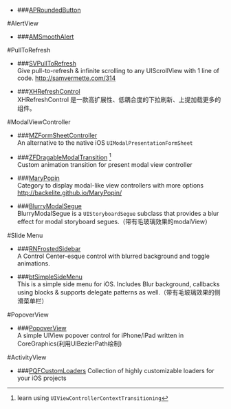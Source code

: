 * ###[APRoundedButton](https://github.com/elpsk/APRoundedButton)
  
  
#AlertView  
  
* ###[AMSmoothAlert](https://github.com/mtonio91/AMSmoothAlert)  
  
  
#PullToRefresh  
  
* ###[SVPullToRefresh](https://github.com/samvermette/SVPullToRefresh)  
  Give pull-to-refresh & infinite scrolling to any UIScrollView with 1 line of code. 
<http://samvermette.com/314>
![]()  
  
* ###[XHRefreshControl](https://github.com/xhzengAIB/XHRefreshControl)  
  XHRefreshControl 是一款高扩展性、低耦合度的下拉刷新、上提加载更多的组件。  
  
  
#ModalViewController  
  
* ###[MZFormSheetController](https://github.com/m1entus/MZFormSheetController)  
  An alternative to the native iOS `UIModalPresentationFormSheet`  
  
* ###[ZFDragableModalTransition](https://github.com/zoonooz/ZFDragableModalTransition)  [^gtd1]  
  Custom animation transition for present modal view controller  
[^gtd1]: learn using `UIViewControllerContextTransitioning`  
  
* ###[MaryPopin](https://github.com/Backelite/MaryPopin)  
  Category to display modal-like view controllers with more options 
<http://backelite.github.io/MaryPopin/>  
  
* ###[BlurryModalSegue](https://github.com/Citrrus/BlurryModalSegue)  
  BlurryModalSegue is a `UIStoryboardSegue` subclass that provides a blur effect for modal storyboard segues.（带有毛玻璃效果的modalView）  
  
  
#Slide Menu    
  
* ###[RNFrostedSidebar](https://github.com/rnystrom/RNFrostedSidebar)  
  A Control Center-esque control with blurred background and toggle animations.
  
* ###[btSimpleSideMenu](https://github.com/balram3429/btSimpleSideMenu)  
  This is a simple side menu for iOS. Includes Blur background, callbacks using blocks & supports delegate patterns as well.（带有毛玻璃效果的侧滑菜单栏）    
  
  
#PopoverView  
  
* ###[PopoverView](https://github.com/runway20/PopoverView)  
  A simple UIView popover control for iPhone/iPad written in CoreGraphics(利用UIBezierPath绘制)
  
#ActivityView

* ###[PQFCustomLoaders](https://github.com/poolqf/PQFCustomLoaders)
  Collection of highly customizable loaders for your iOS projects

